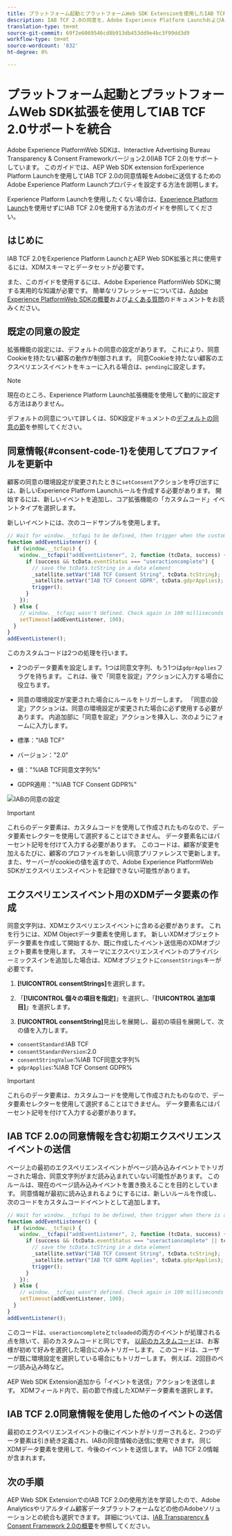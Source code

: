 ```yaml
---
title: プラットフォーム起動とプラットフォームWeb SDK Extensionを使用したIAB TCF 2.0サポートの統合
description: IAB TCF 2.0の同意を、Adobe Experience Platform LaunchおよびAdobe Experience PlatformWeb SDK拡張と共に設定する方法について説明します。
translation-type: tm+mt
source-git-commit: 69f2e6069546cd8b913db453dd9e4bc3f99dd3d9
workflow-type: tm+mt
source-wordcount: '832'
ht-degree: 0%

---
```



# プラットフォーム起動とプラットフォームWeb SDK拡張を使用してIAB TCF 2.0サポートを統合

Adobe Experience PlatformWeb SDKは、Interactive Advertising Bureau Transparency &amp; Consent Frameworkバージョン2.0(IAB TCF 2.0)をサポートしています。 このガイドでは、AEP Web SDK extension forExperience Platform Launchを使用してIAB TCF 2.0の同意情報をAdobeに送信するためのAdobe Experience Platform Launchプロパティを設定する方法を説明します。

Experience Platform Launchを使用したくない場合は、[Experience Platform Launch](./without-launch.md)を使用せずにIAB TCF 2.0を使用する方法のガイドを参照してください。

## はじめに

IAB TCF 2.0をExperience Platform LaunchとAEP Web SDK拡張と共に使用するには、XDMスキーマとデータセットが必要です。

また、このガイドを使用するには、Adobe Experience PlatformWeb SDKに関する実用的な知識が必要です。 簡単なリフレッシャーについては、[Adobe Experience PlatformWeb SDKの概要](../../home.md)および[よくある質問](../../web-sdk-faq.md)のドキュメントをお読みください。

## 既定の同意の設定

拡張機能の設定には、デフォルトの同意の設定があります。 これにより、同意Cookieを持たない顧客の動作が制御されます。 同意Cookieを持たない顧客のエクスペリエンスイベントをキューに入れる場合は、`pending`に設定します。

>[!NOTE]
>
>現在のところ、Experience Platform Launch拡張機能を使用して動的に設定する方法はありません。

デフォルトの同意について詳しくは、SDK設定ドキュメントの[デフォルトの同意の節](../../fundamentals/configuring-the-sdk.md#default-consent)を参照してください。

## 同意情報{#consent-code-1}を使用してプロファイルを更新中

顧客の同意の環境設定が変更されたときに`setConsent`アクションを呼び出すには、新しいExperience Platform Launchルールを作成する必要があります。 開始するには、新しいイベントを追加し、コア拡張機能の「カスタムコード」イベントタイプを選択します。

新しいイベントには、次のコードサンプルを使用します。

```javascript
// Wait for window.__tcfapi to be defined, then trigger when the customer has completed their consent and preferences.
function addEventListener() {
  if (window.__tcfapi) {
    window.__tcfapi("addEventListener", 2, function (tcData, success) {
      if (success && tcData.eventStatus === "useractioncomplete") {
        // save the tcData.tcString in a data element
        _satellite.setVar("IAB TCF Consent String", tcData.tcString);
        _satellite.setVar("IAB TCF Consent GDPR", tcData.gdprApplies);
        trigger();
      }
    });
  } else {
    // window.__tcfapi wasn't defined. Check again in 100 milliseconds
    setTimeout(addEventListener, 100);
  }
}
addEventListener();
```

このカスタムコードは2つの処理を行います。

* 2つのデータ要素を設定します。1つは同意文字列、もう1つは`gdprApplies`フラグを持ちます。 これは、後で「同意を設定」アクションに入力する場合に役立ちます。

* 同意の環境設定が変更された場合にルールをトリガーします。 「同意の設定」アクションは、同意の環境設定が変更された場合に必ず使用する必要があります。 内追加部に「同意を設定」アクションを挿入し、次のようにフォームに入力します。

* 標準：&quot;IAB TCF&quot;
* バージョン：&quot;2.0&quot;
* 値：&quot;%IAB TCF同意文字列%&quot;
* GDPR適用：&quot;%IAB TCF Consent GDPR%&quot;

![IABの同意の設定](../../../assets/iab_set_consent_action.png)

>[!IMPORTANT]
>
>これらのデータ要素は、カスタムコードを使用して作成されたものなので、データ要素セレクターを使用して選択することはできません。 データ要素名にはパーセント記号を付けて入力する必要があります。 このコードは、顧客が変更を加えるたびに、顧客のプロファイルを新しい同意プリファレンスで更新します。 また、サーバーがcookieの値を返すので、Adobe Experience PlatformWeb SDKがエクスペリエンスイベントを記録できない可能性があります。

## エクスペリエンスイベント用のXDMデータ要素の作成

同意文字列は、XDMエクスペリエンスイベントに含める必要があります。 これを行うには、XDM Objectデータ要素を使用します。 新しいXDMオブジェクトデータ要素を作成して開始するか、既に作成したイベント送信用のXDMオブジェクト要素を使用します。 スキーマにエクスペリエンスイベントのプライバシーミックスインを追加した場合は、XDMオブジェクトに`consentStrings`キーが必要です。

1. **[!UICONTROL consentStrings]**&#x200B;を選択します。

1. 「**[!UICONTROL 個々の項目を指定]**」を選択し、「**[!UICONTROL 追加項目]**」を選択します。

1. **[!UICONTROL consentString]**&#x200B;見出しを展開し、最初の項目を展開して、次の値を入力します。

* `consentStandard`:IAB TCF
* `consentStandardVersion`:2.0
* `consentStringValue`:%IAB TCF同意文字列%
* `gdprApplies`:%IAB TCF Consent GDPR%

>[!IMPORTANT]
>
>これらのデータ要素は、カスタムコードを使用して作成されたものなので、データ要素セレクターを使用して選択することはできません。 データ要素名にはパーセント記号を付けて入力する必要があります。

## IAB TCF 2.0の同意情報を含む初期エクスペリエンスイベントの送信

ページ上の最初のエクスペリエンスイベントがページ読み込みイベントでトリガーされた場合、同意文字列がまだ読み込まれていない可能性があります。 このルールは、現在のページ読み込みイベントを置き換えることを目的としています。 同意情報が最初に読み込まれるようにするには、新しいルールを作成し、次のコードをカスタムコードイベントとして追加します。

```javascript
// Wait for window.__tcfapi to be defined, then trigger when there is a consent string
function addEventListener() {
  if (window.__tcfapi) {
    window.__tcfapi("addEventListener", 2, function (tcData, success) {
      if (success && (tcData.eventStatus === "useractioncomplete" || tcData.eventStatus === "tcloaded")) {
        // save the tcData.tcString in a data element
        _satellite.setVar("IAB TCF Consent String", tcData.tcString);
        _satellite.setVar("IAB TCF GDPR Applies", tcData.gdprApplies);
        trigger();
      }
    });
  } else {
    // window.__tcfapi wasn"t defined. Check again in 100 milliseconds
    setTimeout(addEventListener, 100);
  }
}
addEventListener();
```

このコードは、`useractioncomplete`と`tcloaded`の両方のイベントが処理される点を除いて、前のカスタムコードと同じです。 [以前のカスタムコード](#consent-code-1)は、お客様が初めて好みを選択した場合にのみトリガーします。 このコードは、ユーザーが既に環境設定を選択している場合にもトリガーします。 例えば、2回目のページ読み込み時など。

AEP Web SDK Extension追加から「イベントを送信」アクションを送信します。 XDMフィールド内で、前の節で作成したXDMデータ要素を選択します。

## IAB TCF 2.0同意情報を使用した他のイベントの送信

最初のエクスペリエンスイベントの後にイベントがトリガーされると、2つのデータ要素は引き続き定義され、IABの同意情報の送信に使用できます。 同じXDMデータ要素を使用して、今後のイベントを送信します。 IAB TCF 2.0情報が含まれます。

## 次の手順

AEP Web SDK ExtensionでのIAB TCF 2.0の使用方法を学習したので、Adobe Analyticsやリアルタイム顧客データプラットフォームなどの他のAdobeソリューションとの統合も選択できます。 詳細については、[IAB Transparency &amp; Consent Framework 2.0の概要](./overview.md)を参照してください。
